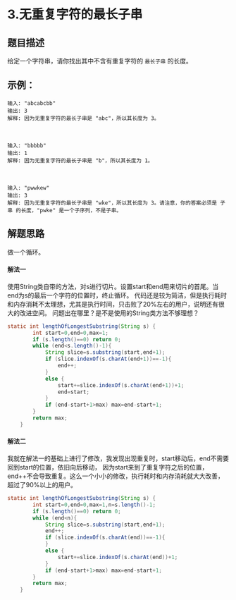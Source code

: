 3.无重复字符的最长子串
===
题目描述
---

给定一个字符串，请你找出其中不含有重复字符的 `最长子串` 的长度。

示例：
---

    输入: "abcabcbb"
    输出: 3 
    解释: 因为无重复字符的最长子串是 "abc"，所以其长度为 3。
<br>

    输入: "bbbbb"
    输出: 1
    解释: 因为无重复字符的最长子串是 "b"，所以其长度为 1。
<br>

    输入: "pwwkew"
    输出: 3
    解释: 因为无重复字符的最长子串是 "wke"，所以其长度为 3。请注意，你的答案必须是 子串 的长度，"pwke" 是一个子序列，不是子串。

解题思路
---
做一个循环。

#### 解法一
使用String类自带的方法，对s进行切片。设置start和end用来切片的首尾。当end为s的最后一个字符的位置时，终止循环。
代码还是较为简洁，但是执行耗时和内存消耗不太理想，尤其是执行时间，只击败了20%左右的用户，说明还有很大的改进空间。
问题出在哪里？是不是使用的String类方法不够理想？
```java
static int lengthOfLongestSubstring(String s) {
        int start=0,end=0,max=1;
        if (s.length()==0) return 0;
        while (end<s.length()-1){
            String slice=s.substring(start,end+1);
            if (slice.indexOf(s.charAt(end+1))==-1){
                end++;
            }
            else {
                start+=slice.indexOf(s.charAt(end+1))+1;
                end=start;
            }
            if (end-start+1>max) max=end-start+1;
        }
        return max;
    }
```
#### 解法二
我就在解法一的基础上进行了修改，我发现出现重复时，start移动后，end不需要回到start的位置，依旧向后移动，
因为start来到了重复字符之后的位置，end++不会导致重复。这么一个小小的修改，执行耗时和内存消耗就大大改善，
超过了90%以上的用户。
```java
static int lengthOfLongestSubstring(String s) {
        int start=0,end=0,max=1,n=s.length()-1;
        if (s.length()==0) return 0;
        while (end<n){
            String slice=s.substring(start,end+1);
            end++;
            if (slice.indexOf(s.charAt(end))==-1){
            }
            else {
                start+=slice.indexOf(s.charAt(end))+1;
            }
            if (end-start+1>max) max=end-start+1;
        }
        return max;
    }
```
